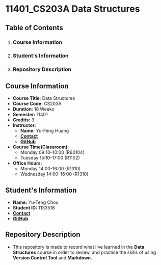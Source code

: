 # 11401_CS203A Data Structures

## Table of Contents

1. ### Course Information

2. ### Student's Information

3. ### Repository Description


## Course Information
- **Course Title:** Data Structures
- **Course Code:** CS203A
- **Duration**: 18 Weeks
- **Semester:** 11401
- **Credits:** 3
- **Instructor:**
    - **Name:** Yu-Feng Huang
    - [**Contact**](mailto:yfhuang@saturn.yzu.edu.tw)
    - [**GitHub**](https://github.com/yfhuang)
- **Course Time(Classroom):**
    - Monday 09:10–10:00 (R60104)
    - Tuesday 15:10–17:00 (R1102)
- **Office Hours:**
    - Monday 14:00-16:00 (R1310)
    - Wednesday 14:00–16:00 (R1310)

## Student's Information
- **Name:** Yu-Teng Chou
- **Student ID:** 1133518
- [**Contact**](mailto:s1133518@mail.yzu.edu.tw)
- [**GitHub**](https://github.com/AnlongZhou)

## Repository Description
- This repository is made to record what I've learned in the **Data Structures** course in order to review, 
and practice the skills of using **Version Control Tool**  and **Markdown**.
 

